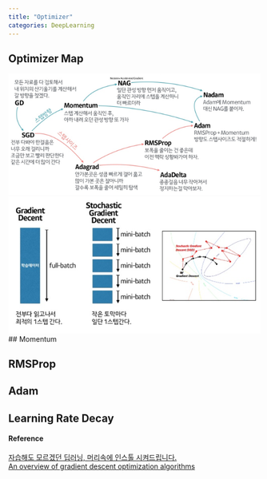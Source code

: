 ```yaml
---
title: "Optimizer"
categories: DeepLearning
---
```

## Optimizer Map
<img src="/assets/images/optimizer_map.png">
<img src="/assets/images/GD_and_SGD.PNG">
## Momentum

## RMSProp

## Adam

## Learning Rate Decay

#### Reference
[자습해도 모르겠던 딥러닝, 머리속에 인스톨 시켜드립니다.](https://www.slideshare.net/yongho/ss-79607172)<br>
[An overview of gradient descent optimization algorithms](http://ruder.io/optimizing-gradient-descent)